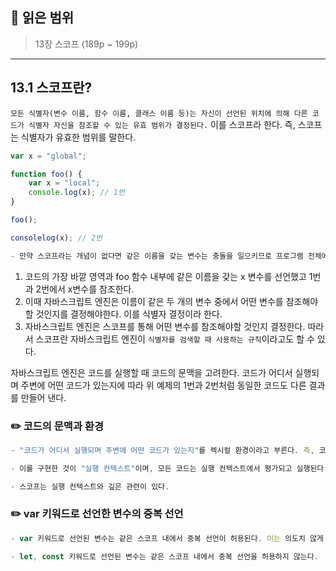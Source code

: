 ## 📔 **읽은 범위**

> 13장 스코프 (189p ~ 199p)

---

## 13.1 스코프란?

`모든 식별자(변수 이름, 함수 이름, 클래스 이름 등)는 자신이 선언된 위치에 의해 다른 코드가 식별자 자신을 참조할 수 있는 유효 범위가 결정된다.` 이를 스코프라 한다. 즉, 스코프는 식별자가 유효한 범위를 말한다.

```javascript
var x = "global";

function foo() {
	var x = "local";
	console.log(x); // 1️번
}

foo();

consolelog(x); // 2️번

- 만약 스코프라는 개념이 없다면 같은 이름을 갖는 변수는 충돌을 일으키므로 프로그램 전체에서 하나밖에 사용할 수 없다.
```

1. 코드의 가장 바깥 영역과 foo 함수 내부에 같은 이름을 갖는 x 변수를 선언했고 1️번과 2️번에서 x변수를 참조한다.
2. 이때 자바스크립트 엔진은 이름이 같은 두 개의 변수 중에서 어떤 변수를 참조해야 할 것인지를 결정해야한다. 이를 식별자 결정이라 한다.
3. 자바스크립트 엔진은 스코프를 통해 어떤 변수를 참조해야할 것인지 결정한다. 따라서 스코프란 자바스크립트 엔진이 `식별자를 검색할 때 사용하는 규칙`이라고도 할 수 있다.

자바스크립트 엔진은 코드를 실행할 때 코드의 문맥을 고려한다.
코드가 어디서 실행되며 주변에 어떤 코드가 있는지에 따라 위 예제의 1️번과 2️번처럼 동일한 코드도 다른 결과를 만들어 낸다.

### ✏️ 코드의 문맥과 환경

```javascript
- "코드가 어디서 실행되며 주변에 어떤 코드가 있는지"를 렉시컬 환경이라고 부른다. 즉, 코드의 문맥은 렉시컬 환경으로 이뤄진다.

- 이를 구현한 것이 "실행 컨텍스트"이며, 모든 코드는 실행 컨텍스트에서 평가되고 실행된다.

- 스코프는 실행 컨텍스트와 깊은 관련이 있다.
```

### ✏️ var 키워드로 선언한 변수의 중복 선언

```javascript
- var 키워드로 선언된 변수는 같은 스코프 내에서 중복 선언이 허용된다. 이는 의도치 않게 변수같이 재할당되어 변경되는 부작용을 발생시킨다.

- let, const 키워드로 선언된 변수는 같은 스코프 내에서 중복 선언을 허용하지 않는다.
```
